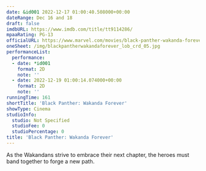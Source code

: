 ```yaml
---
date: &id001 2022-12-17 01:00:40.508000+00:00
dateRange: Dec 16 and 18
draft: false
imdbURL: https://www.imdb.com/title/tt9114286/
mpaaRating: PG-13
officialURL: https://www.marvel.com/movies/black-panther-wakanda-forever
oneSheet: /img/blackpantherwakandaforever_lob_crd_05.jpg
performanceList:
  performance:
  - date: *id001
    format: 2D
    note: ''
  - date: 2022-12-19 01:00:14.074000+00:00
    format: 2D
    note: ''
runningTime: 161
shortTitle: 'Black Panther: Wakanda Forever'
showType: Cinema
studioInfo:
  studio: Not Specified
  studioFee: 0
  studioPercentage: 0
title: 'Black Panther: Wakanda Forever'
---
```


As the Wakandans strive to embrace their next chapter, the heroes must band together to forge a new path.
